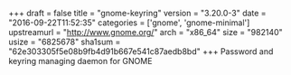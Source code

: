 +++
draft = false
title = "gnome-keyring"
version = "3.20.0-3"
date = "2016-09-22T11:52:35"
categories = ['gnome', 'gnome-minimal']
upstreamurl = "http://www.gnome.org/"
arch = "x86_64"
size = "982140"
usize = "6825678"
sha1sum = "62e303305f5e08b9fb4d91b667e541c87aedb8bd"
+++
Password and keyring managing daemon for GNOME